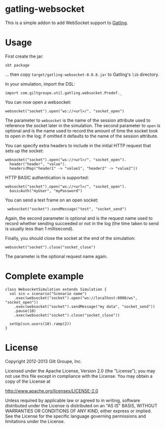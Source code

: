 gatling-websocket
=================

This is a simple addon to add WebSocket support to
[Gatling](http://gatling-tool.org/).

Usage
=====

First create the jar:

    sbt package

... then copy `target/gatling-websocket-0.0.8.jar` to Gatling's `lib`
directory.

In your simulation, import the DSL:

    import com.giltgroupe.util.gatling.websocket.Predef._

You can now open a websocket:

    websocket("socket").open("ws://<url>/", "socket_open")

The parameter to `websocket` is the name of the session attribute used to
reference the socket later in the simulation. The second parameter to `open` is
optional and is the name used to record the amount of time the socket took to
open in the log; if omitted it defaults to the name of the session attribute.

You can specify extra headers to include in the initial HTTP request that sets
up the socket:

    websocket("socket").open("ws://<url>/", "socket_open").
      header("header", "value").
      headers(Map("header1" -> "value1", "header2" -> "value2"))

HTTP BASIC authentication is supported:

    websocket("socket").open("ws://<url>/", "socket_open").
      basicAuth("myUser", "myPassword")

You can send a text frame on an open socket:

     websocket("socket").sendMessage("test", "socket_send")

Again, the second parameter is optional and is the request name used to record
whether sending succeeded or not in the log (the time taken to send is usually
less than 1 millisecond).

Finally, you should close the socket at the end of the simulation:

    websocket("socket").close("socket_close")

The parameter is the optional request name again.

Complete example
================

    class WebsocketSimulation extends Simulation {
      val scn = scenario("Scenario name")
        .exec(websocket("socket").open("ws://localhost:8000/ws", "socket_open"))
        .exec(websocket("socket").sendMessage("my data", "socket_send"))
        .pause(10)
        .exec(websocket("socket").close("socket_close"))
    
      setUp(scn.users(10).ramp(2))
    }

License
=======

Copyright 2012-2013 Gilt Groupe, Inc.

Licensed under the Apache License, Version 2.0 (the "License");
you may not use this file except in compliance with the License.
You may obtain a copy of the License at

   http://www.apache.org/licenses/LICENSE-2.0

Unless required by applicable law or agreed to in writing, software
distributed under the License is distributed on an "AS IS" BASIS,
WITHOUT WARRANTIES OR CONDITIONS OF ANY KIND, either express or implied.
See the License for the specific language governing permissions and
limitations under the License.
